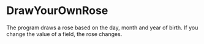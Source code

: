 # DrawYourOwnRose
The program draws a rose based on the day, month and year of birth. If you change the value of a field, the rose changes.
